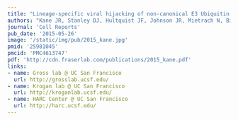 ```yaml
---
title: "Lineage-specific viral hijacking of non-canonical E3 Ubiquitin Ligase cofactors in the evolution of Vif anti-APOBEC3 activity"
authors: "Kane JR, Stanley DJ, Hultquist JF, Johnson JR, Mietrach N, Binning JM, Jonsson SR, **Barelier S**, Newton BW, Johnson TL, Franks-Skiba KE, Li M, Brown WL, Gunnarsson HI, Adalbjornsdottir A, **Fraser JS**, Harris RS, Andresdottir V, Gross JD, Krogan NJ."
journal: 'Cell Reports'
pub_date: '2015-05-26'
image: '/static/img/pub/2015_kane.jpg'
pmid: '25981045'
pmcid: 'PMC4613747'
pdf: 'http://cdn.fraserlab.com/publications/2015_kane.pdf'
links:
- name: Gross lab @ UC San Francisco
  url: http://grosslab.ucsf.edu/
- name: Krogan lab @ UC San Francisco
  url: http://kroganlab.ucsf.edu/
- name: HARC Center @ UC San Francisco
  url: http://harc.ucsf.edu/
---
```

